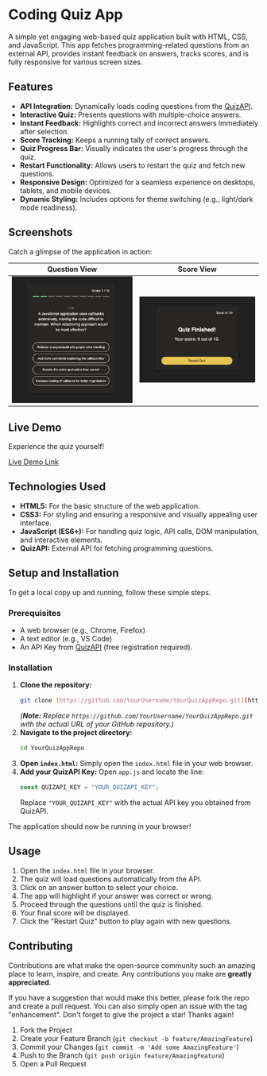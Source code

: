 # Coding Quiz App

A simple yet engaging web-based quiz application built with HTML, CSS, and JavaScript. This app fetches programming-related questions from an external API, provides instant feedback on answers, tracks scores, and is fully responsive for various screen sizes.

## Features

* **API Integration:** Dynamically loads coding questions from the [QuizAPI](https://quizapi.io/).
* **Interactive Quiz:** Presents questions with multiple-choice answers.
* **Instant Feedback:** Highlights correct and incorrect answers immediately after selection.
* **Score Tracking:** Keeps a running tally of correct answers.
* **Quiz Progress Bar:** Visually indicates the user's progress through the quiz.
* **Restart Functionality:** Allows users to restart the quiz and fetch new questions.
* **Responsive Design:** Optimized for a seamless experience on desktops, tablets, and mobile devices.
* **Dynamic Styling:** Includes options for theme switching (e.g., light/dark mode readiness).

## Screenshots

Catch a glimpse of the application in action:

| Question View | Score View |
| :----------: | :---------: |
| ![Desktop View of Quiz App](images/quiz2.png) | ![Score](images/quiz.png) |


## Live Demo

Experience the quiz yourself!

[Live Demo Link](link-to-your-live-demo-deployment)


## Technologies Used

* **HTML5:** For the basic structure of the web application.
* **CSS3:** For styling and ensuring a responsive and visually appealing user interface.
* **JavaScript (ES6+):** For handling quiz logic, API calls, DOM manipulation, and interactive elements.
* **QuizAPI:** External API for fetching programming questions.

## Setup and Installation

To get a local copy up and running, follow these simple steps.

### Prerequisites

* A web browser (e.g., Chrome, Firefox)
* A text editor (e.g., VS Code)
* An API Key from [QuizAPI](https://quizapi.io/) (free registration required).

### Installation

1.  **Clone the repository:**
    ```bash
    git clone [https://github.com/YourUsername/YourQuizAppRepo.git](https://github.com/YourUsername/YourQuizAppRepo.git)
    ```
    *(**Note:** Replace `https://github.com/YourUsername/YourQuizAppRepo.git` with the actual URL of your GitHub repository.)*
2.  **Navigate to the project directory:**
    ```bash
    cd YourQuizAppRepo
    ```
3.  **Open `index.html`:**
    Simply open the `index.html` file in your web browser.
4.  **Add your QuizAPI Key:**
    Open `app.js` and locate the line:
    ```javascript
    const QUIZAPI_KEY = "YOUR_QUIZAPI_KEY";
    ```
    Replace `"YOUR_QUIZAPI_KEY"` with the actual API key you obtained from QuizAPI.

The application should now be running in your browser!

## Usage

1.  Open the `index.html` file in your browser.
2.  The quiz will load questions automatically from the API.
3.  Click on an answer button to select your choice.
4.  The app will highlight if your answer was correct or wrong.
5.  Proceed through the questions until the quiz is finished.
6.  Your final score will be displayed.
7.  Click the "Restart Quiz" button to play again with new questions.

## Contributing

Contributions are what make the open-source community such an amazing place to learn, inspire, and create. Any contributions you make are **greatly appreciated**.

If you have a suggestion that would make this better, please fork the repo and create a pull request. You can also simply open an issue with the tag "enhancement".
Don't forget to give the project a star! Thanks again!

1.  Fork the Project
2.  Create your Feature Branch (`git checkout -b feature/AmazingFeature`)
3.  Commit your Changes (`git commit -m 'Add some AmazingFeature'`)
4.  Push to the Branch (`git push origin feature/AmazingFeature`)
5.  Open a Pull Request
